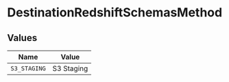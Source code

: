 # DestinationRedshiftSchemasMethod


## Values

| Name         | Value        |
| ------------ | ------------ |
| `S3_STAGING` | S3 Staging   |